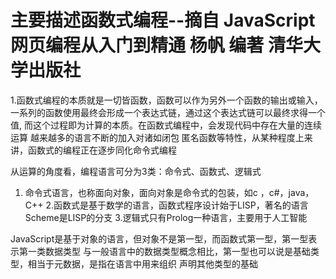 # 主要描述函数式编程--摘自  JavaScript 网页编程从入门到精通 杨帆 编著   清华大学出版社

1.函数式编程的本质就是一切皆函数，函数可以作为另外一个函数的输出或输入，一系列的函数使用最终会形成一个表达式链，通过这个表达式链可以最终求得一个值,
而这个过程即为计算的本质。在函数式编程中，会发现代码中存在大量的连续运算
 越来越多的语言不断的加入对诸如闭包 匿名函数等特性，从某种程度上来讲，函数式的编程正在逐步同化命令式编程
 
 
 从运算的角度看，编程语言可分为3类：命令式、函数式、逻辑式
  1. 命令式语言，也称面向对象，面向对象是命令式的包装，如c ，c#，java，C++
  2.函数式是基于数学的语言，函数式程序设计始于LISP，著名的语言Scheme是LISP的分支
  3.逻辑式只有Prolog一种语言，主要用于人工智能
  
  JavaScript是基于对象的语言，但对象不是第一型，而函数式第一型，第一型表示第一类数据类型
  与一般语言中的数据类型概念相比，第一型也可以说是基础类型，相当于元数据，是指在语言中用来组织 声明其他类型的基础
   
